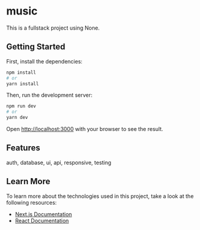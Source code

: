 # music

This is a fullstack project using None.

## Getting Started

First, install the dependencies:

```bash
npm install
# or
yarn install
```

Then, run the development server:

```bash
npm run dev
# or
yarn dev
```

Open [http://localhost:3000](http://localhost:3000) with your browser to see the result.

## Features

auth, database, ui, api, responsive, testing

## Learn More

To learn more about the technologies used in this project, take a look at the following resources:

- [Next.js Documentation](https://nextjs.org/docs)
- [React Documentation](https://reactjs.org/docs)
